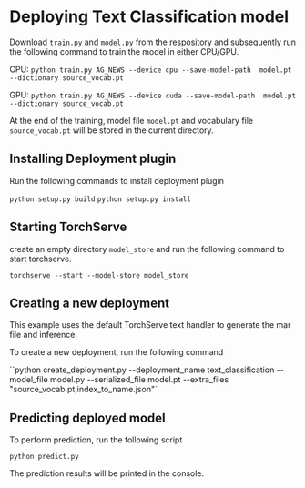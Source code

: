 # Deploying Text Classification model

Download `train.py` and `model.py` from the [respository](https://github.com/pytorch/serve/tree/master/examples/text_classification)
and subsequently run the following command to train the model in either CPU/GPU.

CPU: `python train.py AG_NEWS --device cpu --save-model-path  model.pt --dictionary source_vocab.pt`

GPU: `python train.py AG_NEWS --device cuda --save-model-path  model.pt --dictionary source_vocab.pt`

At the end of the training, model file `model.pt` and vocabulary file `source_vocab.pt` will be stored in the current directory.

## Installing Deployment plugin

Run the following commands to install deployment plugin

`python setup.py build`
`python setup.py install`


## Starting TorchServe

create an empty directory `model_store` and run the following command to start torchserve.

`torchserve --start --model-store model_store`


## Creating a new deployment

This example uses the default TorchServe text handler to generate the mar file and inference.

To create a new deployment, run the following command

``python create_deployment.py --deployment_name text_classification --model_file model.py   --serialized_file model.pt  --extra_files "source_vocab.pt,index_to_name.json"`



## Predicting deployed model

To perform prediction, run the following script

`python predict.py`

The prediction results will be printed in the console.



